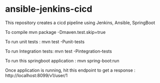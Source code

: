 # ansible-jenkins-cicd
This repository creates  a cicd pipeline using Jenkins, Ansible, SpringBoot

To compile 
mvn package -Dmaven.test.skip=true

To run unit tests :
mvn test -Punit-tests

To run Integration tests:
mvn test -Pintegration-tests

To run this springboot application :
mvn spring-boot:run

Once application is running, hit this endpoint to get a response :
http://localhost:8099/v1/user/1
